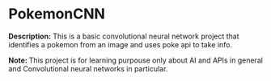 <H1>PokemonCNN</H1>
<p><b>Description:</b> This is a basic convolutional neural network project that identifies a pokemon from an image and uses poke api to take info.</p>
<p><b>Note: </b> This project is for learning purpouse only about AI and APIs in general and Convolutional neural networks in particular.</p>
